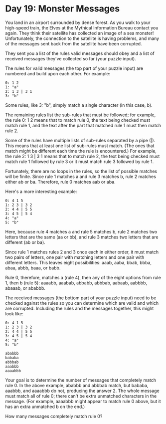 # Day 19: Monster Messages 
You land in an airport surrounded by dense forest. As you walk to your high-speed train, the Elves
at the Mythical Information Bureau contact you again. They think their satellite has collected an
image of a sea monster! Unfortunately, the connection to the satellite is having problems, and many
of the messages sent back from the satellite have been corrupted.

They sent you a list of the rules valid messages should obey and a list of received messages they've
collected so far (your puzzle input).

The rules for valid messages (the top part of your puzzle input) are numbered and build upon each
other. For example:
```
0: 1 2
1: "a"
2: 1 3 | 3 1
3: "b"
```
Some rules, like 3: "b", simply match a single character (in this case, b).

The remaining rules list the sub-rules that must be followed; for example, the rule 0: 1 2 means
that to match rule 0, the text being checked must match rule 1, and the text after the part that
matched rule 1 must then match rule 2.

Some of the rules have multiple lists of sub-rules separated by a pipe (|). This means that at least
one list of sub-rules must match. (The ones that match might be different each time the rule is
encountered.) For example, the rule 2: 1 3 | 3 1 means that to match rule 2, the text being checked
must match rule 1 followed by rule 3 or it must match rule 3 followed by rule 1.

Fortunately, there are no loops in the rules, so the list of possible matches will be finite. Since
rule 1 matches a and rule 3 matches b, rule 2 matches either ab or ba. Therefore, rule 0
matches aab or aba.

Here's a more interesting example:
```
0: 4 1 5
1: 2 3 | 3 2
2: 4 4 | 5 5
3: 4 5 | 5 4
4: "a"
5: "b"
```
Here, because rule 4 matches a and rule 5 matches b, rule 2 matches two letters that are the same
(aa or bb), and rule 3 matches two letters that are different (ab or ba).

Since rule 1 matches rules 2 and 3 once each in either order, it must match two pairs of letters,
one pair with matching letters and one pair with different letters. This leaves eight possibilities:
aaab, aaba, bbab, bbba, abaa, abbb, baaa, or babb.

Rule 0, therefore, matches a (rule 4), then any of the eight options from rule 1, then b (rule 5):
aaaabb, aaabab, abbabb, abbbab, aabaab, aabbbb, abaaab, or ababbb.

The received messages (the bottom part of your puzzle input) need to be checked against the rules so
you can determine which are valid and which are corrupted. Including the rules and the messages
together, this might look like:
```
0: 4 1 5
1: 2 3 | 3 2
2: 4 4 | 5 5
3: 4 5 | 5 4
4: "a"
5: "b"

ababbb
bababa
abbbab
aaabbb
aaaabbb
```

Your goal is to determine the number of messages that completely match rule 0. In the above example,
ababbb and abbbab match, but bababa, aaabbb, and aaaabbb do not, producing the answer 2. The whole
message must match all of rule 0; there can't be extra unmatched characters in the message. (For
example, aaaabbb might appear to match rule 0 above, but it has an extra unmatched b on the end.)

How many messages completely match rule 0?
